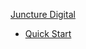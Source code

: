 [Juncture Digital](https://juncture-digital.org/)
- [Quick Start](https://github.com/jstor-labs/juncture/wiki/Visual-Essay-Quick-Start)
